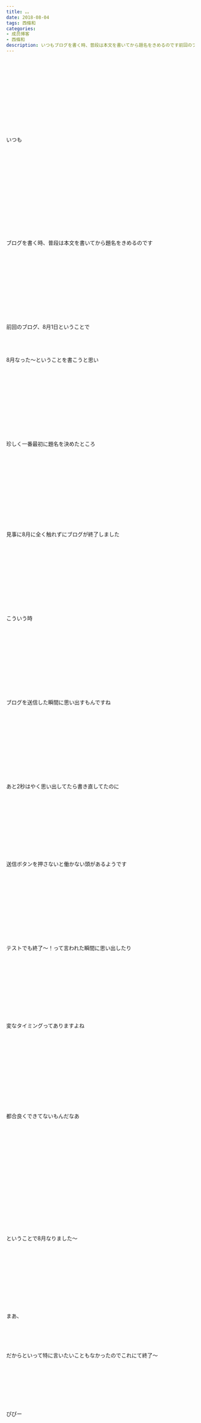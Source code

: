 ```yaml
---
title: 。。
date: 2018-08-04
tags: 西條和
categories: 
- 成员博客
- 西條和
description: いつもブログを書く時、普段は本文を書いてから題名をきめるのです前回のブログ、8月1日ということで8月なった〜ということを書こうと思い珍しく一...
---
```

<div class="blog_detail__main">
<br/>
<br/>
<br/>
<br/>
<br/>
<br/>
<br/>
<br/>
<br/>
<br/>
<br/>
<br/>
いつも<br/>
<br/>
<br/>
<br/>
<br/>
<br/>
<br/>
<br/>
<br/>
<br/>
<br/>
<br/>
<br/>
<br/>
<br/>
<br/>
ブログを書く時、普段は本文を書いてから題名をきめるのです<br/>
<br/>
<br/>
<br/>
<br/>
<br/>
<br/>
<br/>
<br/>
<br/>
<br/>
<br/>
<br/>
前回のブログ、8月1日ということで<br/>
<br/>
<br/>
<br/>
<br/>
8月なった〜ということを書こうと思い<br/>
<br/>
<br/>
<br/>
<br/>
<br/>
<br/>
<br/>
<br/>
<br/>
<br/>
<br/>
<br/>
珍しく一番最初に題名を決めたところ<br/>
<br/>
<br/>
<br/>
<br/>
<br/>
<br/>
<br/>
<br/>
<br/>
<br/>
<br/>
<br/>
<br/>
見事に8月に全く触れずにブログが終了しました<br/>
<br/>
<br/>
<br/>
<br/>
<br/>
<br/>
<br/>
<br/>
<br/>
<br/>
<br/>
<br/>
こういう時<br/>
<br/>
<br/>
<br/>
<br/>
<br/>
<br/>
<br/>
<br/>
<br/>
<br/>
<br/>
<br/>
ブログを送信した瞬間に思い出すもんですね<br/>
<br/>
<br/>
<br/>
<br/>
<br/>
<br/>
<br/>
<br/>
<br/>
<br/>
<br/>
<br/>
あと2秒はやく思い出してたら書き直してたのに<br/>
<br/>
<br/>
<br/>
<br/>
<br/>
<br/>
<br/>
<br/>
<br/>
<br/>
<br/>
送信ボタンを押さないと働かない頭があるようです<br/>
<br/>
<br/>
<br/>
<br/>
<br/>
<br/>
<br/>
<br/>
<br/>
<br/>
<br/>
<br/>
テストでも終了〜！って言われた瞬間に思い出したり<br/>
<br/>
<br/>
<br/>
<br/>
<br/>
<br/>
<br/>
<br/>
<br/>
<br/>
<br/>
変なタイミングってありますよね<br/>
<br/>
<br/>
<br/>
<br/>
<br/>
<br/>
<br/>
<br/>
<br/>
<br/>
<br/>
<br/>
<br/>
都合良くできてないもんだなあ<br/>
<br/>
<br/>
<br/>
<br/>
<br/>
<br/>
<br/>
<br/>
<br/>
<br/>
<br/>
<br/>
<br/>
<br/>
<br/>
<br/>
<br/>
<br/>
ということで8月なりました〜<br/>
<br/>
<br/>
<br/>
<br/>
<br/>
<br/>
<br/>
<br/>
<br/>
<br/>
<br/>
まあ、<br/>
<br/>
<br/>
<br/>
<br/>
<br/>
だからといって特に言いたいこともなかったのでこれにて終了〜<br/>
<br/>
<br/>
<br/>
<br/>
<br/>
<br/>
<br/>
<br/>
ぴぴー<br/>
<br/>
<br/>
<br/>
<br/>
<br/>
<br/>
<br/>
<br/>
<br/>
<br/>
<br/>
<br/>
<br/>
<br/>
<br/>
明日は集いです<br/>
<br/>
<br/>
<br/>
<br/>
<br/>
<br/>
<br/>
<br/>
<br/>
<br/>
<br/>
久々集い<br/>
<br/>
<br/>
<br/>
<br/>
<br/>
<br/>
<br/>
<br/>
ちはるんのもとを離れて初めて集います<br/>
<br/>
<br/>
<br/>
<br/>
<br/>
<br/>
<br/>
<br/>
<br/>
<br/>
<br/>
タワーレコード川崎店にて１３時から、<br/>
<br/>
<br/>
<br/>
<br/>
<br/>
<br/>
<br/>
<br/>
<br/>
<br/>
あいなちゃんサリーとです〜ぜひ。<br/>
<br/>
<br/>
<br/>
<br/>
<br/>
<br/>
<br/>
<br/>
<br/>
<br/>
<br/>
<br/>
<br/>
<br/>
<br/>
<br/>
<br/>
<br/>
<br/>
ちはるん離れ、がんばります<br/>
<br/>
<br/>
<br/>
<br/>
<br/>
<br/>
<br/>
<br/>
<br/>
<br/>
<br/>
<br/>
<br/>
<br/>
<br/>
<br/>
<br/>
<br/>
<br/>
<br/>
<br/>
おはなしたいむ<br/>
<br/>
<br/>
<br/>
<br/>
◯好きなスープはコーンスープです〜！最近は冷たいやつを飲んでおりますっ<br/>
レコーディングスタジオ自体は新しくて綺麗なんですけど装飾とかがレトロでおしゃれなんです！<br/>
<br/>
<br/>
<br/>
<br/>
<br/>
<br/>
◯マラソン！笑韋駄天娘中みなさんマラソンに行っちゃって見てる人いないってならないように気をつけなきゃですね笑<br/>
走りながらみてくださいっっ<br/>
<br/>
<br/>
<br/>
<br/>
<br/>
<br/>
◯設計とか書く方はいろんな定規もってるんですね！<br/>
金属の定規とかカッコ良さそうですね！<br/>
雑誌は私もほんとに近くに定規がないときはつかったりします笑<br/>
<br/>
<br/>
<br/>
<br/>
<br/>
<br/>
◯私も重度な猫舌であります…<br/>
でもこの前飲んでたのは冷たいやつだったんですけどね汗<br/>
私も熱いやつはしばらく冷ましてから飲みます笑熱々が美味しいのに〜とよく言われます笑<br/>
<br/>
<br/>
<br/>
<br/>
<br/>
◯五感が優れてるかはちょっとわかりませんが汗<br/>
でもカッコいいと言われると嬉しいです〜<br/>
ありがとうございます♩<br/>
<br/>
<br/>
<br/>
<br/>
<br/>
<br/>
◯そっかちはるんとかだと動画も載せれるんですよね！<br/>
どうしても載せたいものがあったら頼んでみようかなと思いますっ！<br/>
<br/>
<br/>
<br/>
<br/>
<br/>
◯定規コレクターではないはずなんけど…笑<br/>
でもポーチからたくさんでてきたのでもうコレクターなのかもしれないですね笑<br/>
自分でスープは作ったことないんです〜難しそうっ汗<br/>
<br/>
<br/>
<br/>
<br/>
<br/>
<br/>
<br/>
◯オシャンな定規なんてあるんですね！<br/>
私はあんまり持ってないですがスタイリッシュな文房具って結構多いですよね！<br/>
文房具とかも統一させてみたいな〜と思います<br/>
<br/>
<br/>
<br/>
<br/>
<br/>
<br/>
◯瓶の100パーセントジュースってなんかいいですね！オレンジは100パーセントが特に好きですっ<br/>
あの写真絵に見えますか？そういう見方をしてくれる方こそ素敵です！！<br/>
<br/>
<br/>
<br/>
<br/>
<br/>
<br/>
◯テンプレート、図面記号なんてあるんですね！結構いろんな定規があるんですね！<br/>
ひらひら伝わってよかったです〜<br/>
電球の代わりに太陽でも撮ってみたいですね！<br/>
<br/>
<br/>
<br/>
<br/>
<br/>
<br/>
<br/>
◯何かに没頭する時間、好きです！ぼーっとするのもすきです〜<br/>
1人で考え事をしてるのかなにも考えてないのか、みたいな微妙な時間がすきです<br/>
<br/>
<br/>
<br/>
<br/>
<br/>
◯メモを待ち受け、ぜひやってみてくださいっ！携帯開く度に目につくのでいやでもわすれませんっ笑<br/>
定規普段出番少ない分、急な出動のときいないんですよね汗<br/>
<br/>
<br/>
<br/>
<br/>
<br/>
<br/>
◯水面も光が当たるとキラキラしますよね！<br/>
こういうのってほんとにずっとみとけるんじゃないかと思います<br/>
海のキラキラも夏は特に綺麗にみえますよね！！<br/>
<br/>
<br/>
<br/>
<br/>
<br/>
<br/>
◯お姉ちゃんの特殊定規連続はびっくりして私も笑っちゃいました笑<br/>
とりあえずは書けたので一件落着ということで良しとします笑<br/>
<br/>
<br/>
<br/>
<br/>
<br/>
<br/>
◯果物は1番はなんだろ〜でもやっぱりぶどう味のものは安心感ありますっ笑<br/>
ぶどうはジュースでもお菓子でもなんでも安定しておいしい〜<br/>
みかんもすきですようっ<br/>
<br/>
<br/>
<br/>
<br/>
<br/>
◯おつなごろん<br/>
そうなんです！肝心な時にいてくれないんですっむう。<br/>
スープ飲んでむせちゃうんですか？ゆっくり飲んでくださいっ笑<br/>
<br/>
<br/>
<br/>
<br/>
<br/>
<br/>
<br/>
◯たしかにちびちび飲むの動物と同じですね笑<br/>
でもほんとに熱くもないのにちびちびしか飲めないんです、なんでやろ〜汗<br/>
いつもあったかい言葉ちゃんと伝わってますよ！ありがとうございます！<br/>
<br/>
<br/>
<br/>
<br/>
<br/>
<br/>
<br/>
◯三角定規たしかに２つセットでしたね！<br/>
大きなコップだと思ってたんですけど花瓶の可能性もありますね…！<br/>
切り子的なコップってどんなのですかっ気になる…<br/>
ではな〜<br/>
<br/>
<br/>
<br/>
<br/>
<br/>
<br/>
<br/>
◯ショートカットの人って運動神経いいイメージありますよね！！なんでなんでしょう笑<br/>
センスはありませんが写真褒めてもらえて嬉しいです〜わーい！<br/>
<br/>
<br/>
<br/>
<br/>
◯定規丸の穴の空いたやつはほんとにそんなのでした！！<br/>
カーブのやつも結構似てます！そんな感じのやつです！<br/>
お姉ちゃんは昔美術部だったので絵はよく描いてます〜<br/>
<br/>
<br/>
<br/>
<br/>
<br/>
<br/>
<br/>
<br/>
<br/>
<br/>
<br/>
<br/>
<br/>
<br/>
<br/>
今日も読んでくださりありがとうございます<br/>
<br/>
<br/>
<br/>
<br/>
<br/>
<br/>
<br/>
<br/>
<br/>
<br/>
<br/>
<br/>
<br/>
西條和でした。<br/>
<br/>
<br/>
<br/>
<br/>
<br/>
<br/>
<br/>
<br/>
<br/>
<br/>
<br/>
<br/>
ころされる〜<br/>
<br/>
<br/>
<br/>
<br/>
<br/>
<br/>
<br/>
<br/>
<br/>
<br/>
<br/>
<br/>
と思いながら帰宅しエアコンのリモコンまで直行<br/>
<br/>
<br/>
<br/>
<br/>
<br/>
<br/>
<br/>
<br/>
<br/>
<br/>
<br/>
<br/>
暑さが凶器<br/>
<br/>
<br/>
<br/>
<br/>
<br/>
<br/>
<br/>
<br/>
<br/>
<br/>
<br/>
<br/>
おしまい。
<!--twitter-->

<!--//twitter-->
</div>